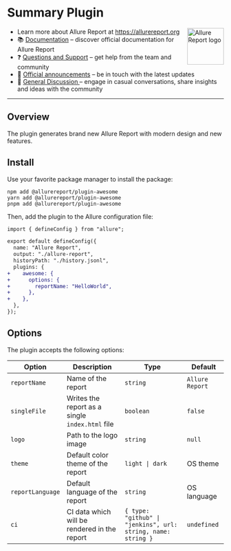# Summary Plugin

[<img src="https://allurereport.org/public/img/allure-report.svg" height="85px" alt="Allure Report logo" align="right" />](https://allurereport.org "Allure Report")

- Learn more about Allure Report at https://allurereport.org
- 📚 [Documentation](https://allurereport.org/docs/) – discover official documentation for Allure Report
- ❓ [Questions and Support](https://github.com/orgs/allure-framework/discussions/categories/questions-support) – get help from the team and community
- 📢 [Official announcements](https://github.com/orgs/allure-framework/discussions/categories/announcements) – be in touch with the latest updates
- 💬 [General Discussion ](https://github.com/orgs/allure-framework/discussions/categories/general-discussion) – engage in casual conversations, share insights and ideas with the community

---

## Overview

The plugin generates brand new Allure Report with modern design and new features.

## Install

Use your favorite package manager to install the package:

```shell
npm add @allurereport/plugin-awesome
yarn add @allurereport/plugin-awesome
pnpm add @allurereport/plugin-awesome
```

Then, add the plugin to the Allure configuration file:

```diff
import { defineConfig } from "allure";

export default defineConfig({
  name: "Allure Report",
  output: "./allure-report",
  historyPath: "./history.jsonl",
  plugins: {
+    awesome: {
+      options: {
+        reportName: "HelloWorld",
+      },
+    },
  },
});
```

## Options

The plugin accepts the following options:

| Option           | Description                                     | Type                                                         | Default         |
|------------------|-------------------------------------------------|--------------------------------------------------------------|-----------------|
| `reportName`     | Name of the report                              | `string`                                                     | `Allure Report` |
| `singleFile`     | Writes the report as a single `index.html` file | `boolean`                                                    | `false`         |
| `logo`           | Path to the logo image                          | `string`                                                     | `null`          |
| `theme`          | Default color theme of the report               | `light \| dark`                                              | OS theme        |
| `reportLanguage` | Default language of the report                  | `string`                                                     | OS language     |
| `ci`             | CI data which will be rendered in the report    | `{ type: "github" \| "jenkins", url: string, name: string }` | `undefined`     |
